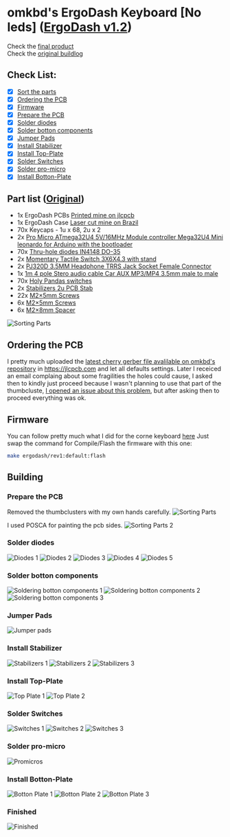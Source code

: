 # omkbd's ErgoDash Keyboard [No leds] ([ErgoDash v1.2](https://github.com/omkbd/ErgoDash))

Check the [final product](#finished)  
Check the [original buildlog](https://github.com/omkbd/ErgoDash/blob/master/Doc/build-en.md)

## Check List:
- [x] [Sort the parts](#part-list-original)
- [x] [Ordering the PCB](#ordering-the-pcb)
- [x] [Firmware](#firmware)
- [x] [Prepare the PCB](#prepare-pcb)
- [x] [Solder diodes](#solder-diodes)
- [x] [Solder botton components](#solder-botton-components)
- [x] [Jumper Pads](#jumper-pads)
- [x] [Install Stabilizer](#install-stabilizer)
- [x] [Install Top-Plate](#install-top-plate)
- [x] [Solder Switches](#solder-switches)
- [x] [Solder pro-micro](#solder-pro-micro)
- [x] [Install Botton-Plate](#install-botton-plate)

## Part list ([Original](https://github.com/omkbd/ErgoDash/blob/master/Doc/Shoplist_JP.md))

- 1x  ErgoDash PCBs [Printed mine on jlcpcb](https://jlcpcb.com/)
- 1x  ErgoDash Case [Laser cut mine on Brazil](https://www.acrilicos60.com.br/)
- 70x Keycaps - 1u x 68, 2u x 2
- 2x  [Pro Micro ATmega32U4 5V/16MHz Module controller Mega32U4 Mini leonardo for Arduino with the bootloader](https://www.aliexpress.com/item/32768308647.html?spm=a2g0s.9042311.0.0.27424c4dlrgRjA)
- 70x [Thru-hole diodes IN4148 DO-35](https://www.aliexpress.com/item/32881432301.html?spm=a2g0s.9042311.0.0.70084c4dCbGJQc)
- 2x  [Momentary Tactile Switch 3X6X4.3 with stand](https://www.aliexpress.com/item/1068889297.html?spm=a2g0s.9042311.0.0.70084c4dCbGJQc)
- 2x  [PJ320D 3.5MM Headphone TRRS Jack Socket Female Connector](https://www.aliexpress.com/item/32785315917.html?spm=a2g0s.9042311.0.0.27424c4dlrgRjA)
- 1x  [1m 4 pole Stero audio cable Car AUX MP3/MP4 3.5mm male to male](https://www.aliexpress.com/item/32459681560.html?spm=a2g0s.9042311.0.0.27424c4dlrgRjA)
- 70x [Holy Pandas switches](https://www.aliexpress.com/item/1005001465063863.html?spm=a2g0s.9042311.0.0.27424c4dlrgRjA)
- 2x  [Stabilizers 2u PCB Stab](https://www.aliexpress.com/item/32864774665.html?spm=a2g0s.9042311.0.0.70084c4dCbGJQc)
- 22x [M2×5mm Screws](https://www.aliexpress.com/item/33055570766.html?spm=a2g0s.9042311.0.0.70084c4dCbGJQc)
- 6x  [M2×5mm Screws](https://www.aliexpress.com/item/33055570766.html?spm=a2g0s.9042311.0.0.70084c4dCbGJQc)
- 6x  [M2×8mm Spacer](https://www.aliexpress.com/item/4001231387908.html?spm=a2g0s.9042311.0.0.70084c4dCbGJQc)

![Sorting Parts](/ergo-dash-v1.2/01-sort-parts-01.jpg)

## Ordering the PCB

I pretty much uploaded the [latest cherry gerber file avalilable on omkbd's repository](https://github.com/omkbd/ErgoDash/blob/master/PCB/Rev1.2/gerber/ergodash.zip) in https://jlcpcb.com and let all defaults settings.
Later I receiced an email complaing about some fragilities the holes could cause, I asked then to kindly just proceed because I wasn't planning to use that part of the thumbcluste, [I opened an issue about this problem](https://github.com/omkbd/ErgoDash/issues/39), but after asking then to proceed everything was ok.


## Firmware

You can follow pretty much what I did for the corne keyboard [here](https://github.com/rafaeldelboni/buildlogs/blob/main/crkbd-v3.md#installconfigure-qmk)
Just swap the command for Compile/Flash the firmware with this one:

```bash 
make ergodash/rev1:default:flash
```

## Building

### Prepare the PCB

Removed the thumbclusters with my own hands carefully.
![Sorting Parts](/ergo-dash-v1.2/02-remove-extra-thumb-01.jpg)

I used POSCA for painting the pcb sides.
![Sorting Parts 2](/ergo-dash-v1.2/03-detailing-pcb-01.jpg)

### Solder diodes
![Diodes 1](/ergo-dash-v1.2/04-diodes-01.jpg)
![Diodes 2](/ergo-dash-v1.2/04-diodes-02.jpg)
![Diodes 3](/ergo-dash-v1.2/04-diodes-03.jpg)
![Diodes 4](/ergo-dash-v1.2/04-diodes-04.jpg)
![Diodes 5](/ergo-dash-v1.2/04-diodes-05.jpg)

### Solder botton components
![Soldering botton components 1](/ergo-dash-v1.2/05-soldering-botton-components-01.jpg)
![Soldering botton components 2](/ergo-dash-v1.2/05-soldering-botton-components-02.jpg)
![Soldering botton components 3](/ergo-dash-v1.2/05-soldering-botton-components-03.jpg)

### Jumper Pads
![Jumper pads](/ergo-dash-v1.2/06-jumper-pads-01.jpg)

### Install Stabilizer
![Stabilizers 1](/ergo-dash-v1.2/07-stabilizer-01.jpg)
![Stabilizers 2](/ergo-dash-v1.2/07-stabilizer-02.jpg)
![Stabilizers 3](/ergo-dash-v1.2/07-stabilizer-03.jpg)

### Install Top-Plate
![Top Plate 1](/ergo-dash-v1.2/08-top-plate-01.jpg)
![Top Plate 2](/ergo-dash-v1.2/08-top-plate-02.jpg)

### Solder Switches
![Switches 1](/ergo-dash-v1.2/09-switches-01.jpg)
![Switches 2](/ergo-dash-v1.2/09-switches-02.jpg)
![Switches 3](/ergo-dash-v1.2/09-switches-03.jpg)

### Solder pro-micro
![Promicros](/ergo-dash-v1.2/10-pro-micro-01.jpg)

### Install Botton-Plate
![Botton Plate 1](/ergo-dash-v1.2/11-botton-plate-01.jpg)
![Botton Plate 2](/ergo-dash-v1.2/11-botton-plate-02.jpg)
![Botton Plate 3](/ergo-dash-v1.2/11-botton-plate-03.jpg)

### Finished
![Finished](/ergo-dash-v1.2/12-final-01.jpg)
